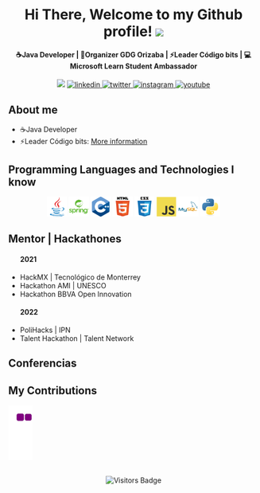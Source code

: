 <h1 align="center">Hi There, Welcome to my Github profile! <img src="https://github.com/abdoachhoubi/abdoachhoubi/blob/main/gifs/Hi.gif" width="30"> </h1>
<h4 align="center">☕Java Developer | 🚀Organizer GDG Orizaba | ⚡Leader Código bits | 💻Microsoft Learn Student Ambassador</h4>

<div align="center">
<a  href="https://mail.google.com/mail/u/0/?fs=1&tf=cm&source=mailto&to=cesargarciacabreratec@gmail.com"  target="_blank"><img  src="https://img.shields.io/badge/-Email-0A2699?style=for-the-badge&logo=gmail&logoColor=white"></a>
<a href="https://www.linkedin.com/in/cesar-garcia-cabrera/" target="_blank"><img src=https://img.shields.io/badge/linkedin-%2300acee.svg?color=405DE6&style=for-the-badge&logo=linkedin&logoColor=white alt=linkedin />
</a>
<a href="https://twitter.com/cesarg_dev" target="_blank"><img src=https://img.shields.io/badge/twitter-%2300acee.svg?color=1DA1F2&style=for-the-badge&logo=twitter&logoColor=white alt=twitter />
</a>
<a href="https://www.instagram.com/cesar.bits/?hl=es" target="_blank"><img src=https://img.shields.io/badge/instagram-%ff5851db.svg?color=C13584&style=for-the-badge&logo=instagram&logoColor=white alt=instagram />
</a>
<a  href="https://www.youtube.com/c/CodigoBits"  target="_blank"><img  src="https://img.shields.io/badge/YouTube-D02929?style=for-the-badge&logo=youtube&logoColor=white" alt=youtube ></a>
</div>


<h2>About me</h2>
<ul>
  <li>☕Java Developer</li>
  <li>⚡Leader Código bits: <a href="http://beacons.ai/codigo_bits/" target="_blank">More information</a></li>
</ul>


<h2>Programming Languages and Technologies I know</h2>
<div align="center">
<img src="https://raw.githubusercontent.com/devicons/devicon/master/icons/java/java-original.svg" alt="java" width="40" height="40" />
<img src="https://github.com/devicons/devicon/blob/master/icons/spring/spring-original-wordmark.svg" alt="springboot" width="40" height="40" />
<img src="https://raw.githubusercontent.com/devicons/devicon/master/icons/cplusplus/cplusplus-original.svg" alt="cplusplus" width="40" height="40" />
<img src="https://raw.githubusercontent.com/devicons/devicon/master/icons/html5/html5-original-wordmark.svg" alt="html5" width="40" height="40" />
<img src="https://raw.githubusercontent.com/devicons/devicon/master/icons/css3/css3-original-wordmark.svg" alt="css3" width="40" height="40" /> 
<img src="https://raw.githubusercontent.com/devicons/devicon/master/icons/javascript/javascript-original.svg" alt="javascript" width="40" height="40" />
<img src="https://raw.githubusercontent.com/devicons/devicon/master/icons/mysql/mysql-original-wordmark.svg" alt="mysql" width="40" height="40" />
<img src="https://raw.githubusercontent.com/devicons/devicon/master/icons/python/python-original.svg" alt="python" width="40" height="40" />
</div>

<h2>Mentor | Hackathones</h2>
<ul>
  <h4>2021</h4>
  <li>HackMX | Tecnológico de Monterrey</li>
  <li>Hackathon AMI | UNESCO</li>
  <li>Hackathon BBVA Open Innovation</li>
  <h4>2022</h4>
  <li>PoliHacks | IPN</li>
  <li>Talent Hackathon | Talent Network</li>
</ul>

<h2>Conferencias</h2>

<h2>My Contributions</h2>
<img src="https://github.com/CesarGarciaCabrera/CesarGarciaCabrera/blob/output/github-contribution-grid-snake.gif" />
<!-- https://dev.to/mishmanners/how-to-enable-github-actions-on-your-profile-readme-for-a-contribution-graph-4l66 -->

<h2></h2>

<p align="center">
<img src="https://komarev.com/ghpvc/?username=CesarGarciaCabrera&style=flat-square&color=0DDD00" alt="Visitors Badge"/>
</p>
